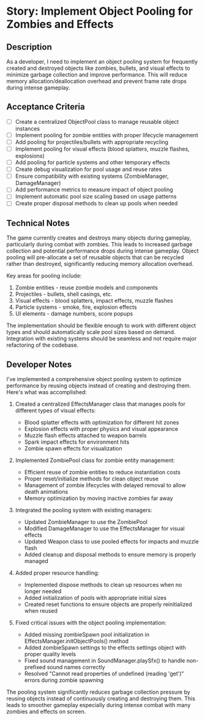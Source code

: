# Story: Implement Object Pooling for Zombies and Effects

## Description
As a developer, I need to implement an object pooling system for frequently created and destroyed objects like zombies, bullets, and visual effects to minimize garbage collection and improve performance. This will reduce memory allocation/deallocation overhead and prevent frame rate drops during intense gameplay.

## Acceptance Criteria
- [ ] Create a centralized ObjectPool class to manage reusable object instances
- [ ] Implement pooling for zombie entities with proper lifecycle management
- [ ] Add pooling for projectiles/bullets with appropriate recycling
- [ ] Implement pooling for visual effects (blood splatters, muzzle flashes, explosions)
- [ ] Add pooling for particle systems and other temporary effects
- [ ] Create debug visualization for pool usage and reuse rates
- [ ] Ensure compatibility with existing systems (ZombieManager, DamageManager)
- [ ] Add performance metrics to measure impact of object pooling
- [ ] Implement automatic pool size scaling based on usage patterns
- [ ] Create proper disposal methods to clean up pools when needed

## Technical Notes
The game currently creates and destroys many objects during gameplay, particularly during combat with zombies. This leads to increased garbage collection and potential performance drops during intense gameplay. Object pooling will pre-allocate a set of reusable objects that can be recycled rather than destroyed, significantly reducing memory allocation overhead.

Key areas for pooling include:
1. Zombie entities - reuse zombie models and components
2. Projectiles - bullets, shell casings, etc.
3. Visual effects - blood splatters, impact effects, muzzle flashes
4. Particle systems - smoke, fire, explosion effects
5. UI elements - damage numbers, score popups

The implementation should be flexible enough to work with different object types and should automatically scale pool sizes based on demand. Integration with existing systems should be seamless and not require major refactoring of the codebase.

## Developer Notes 
I've implemented a comprehensive object pooling system to optimize performance by reusing objects instead of creating and destroying them. Here's what was accomplished:

1. Created a centralized EffectsManager class that manages pools for different types of visual effects:
   - Blood splatter effects with optimization for different hit zones
   - Explosion effects with proper physics and visual appearance
   - Muzzle flash effects attached to weapon barrels
   - Spark impact effects for environment hits
   - Zombie spawn effects for visualization

2. Implemented ZombiePool class for zombie entity management:
   - Efficient reuse of zombie entities to reduce instantiation costs
   - Proper reset/initialize methods for clean object reuse
   - Management of zombie lifecycles with delayed removal to allow death animations
   - Memory optimization by moving inactive zombies far away

3. Integrated the pooling system with existing managers:
   - Updated ZombieManager to use the ZombiePool
   - Modified DamageManager to use the EffectsManager for visual effects
   - Updated Weapon class to use pooled effects for impacts and muzzle flash
   - Added cleanup and disposal methods to ensure memory is properly managed

4. Added proper resource handling:
   - Implemented dispose methods to clean up resources when no longer needed
   - Added initialization of pools with appropriate initial sizes
   - Created reset functions to ensure objects are properly reinitialized when reused

5. Fixed critical issues with the object pooling implementation:
   - Added missing zombieSpawn pool initialization in EffectsManager.initObjectPools() method
   - Added zombieSpawn settings to the effects settings object with proper quality levels
   - Fixed sound management in SoundManager.playSfx() to handle non-prefixed sound names correctly
   - Resolved "Cannot read properties of undefined (reading 'get')" errors during zombie spawning

The pooling system significantly reduces garbage collection pressure by reusing objects instead of continuously creating and destroying them. This leads to smoother gameplay especially during intense combat with many zombies and effects on screen. 